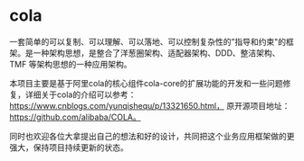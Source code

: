 # cola
一套简单的可以复制、可以理解、可以落地、可以控制复杂性的”指导和约束"的框架。是一种架构思想，是整合了洋葱圈架构、适配器架构、DDD、整洁架构、TMF 等架构思想的一种应用架构。

本项目主要是基于阿里cola的核心组件cola-core的扩展功能的开发和一些问题修复，详细关于cola的介绍可以参考：https://www.cnblogs.com/yunqishequ/p/13321650.html， 原开源项目地址：https://github.com/alibaba/COLA。

同时也欢迎各位大拿提出自己的想法和好的设计，共同把这个业务应用框架做的更强大，保持项目持续更新的状态。
